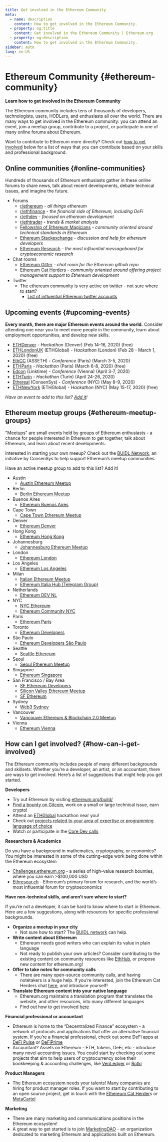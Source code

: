 ```yaml
---
title: Get involved in the Ethereum Community
meta:
  - name: description
    content: How to get involved in the Ethereum Community.
  - property: og:title
    content: Get involved in the Ethereum Community | Ethereum.org
  - property: og:description
    content: How to get involved in the Ethereum Community.
sidebar: auto
lang: en-US
---
```


# Ethereum Community {#ethereum-community}

**Learn how to get involved in the Ethereum Community**

The Ethereum community includes tens of thousands of developers, technologists, users, HODLers, and enthusiasts all over the world. There are many ways to get involved in the Ethereum community: you can attend an event, join a meetup group, contribute to a project, or participate in one of many online forums about Ethereum.

Want to contribute to Ethereum more directly? Check out [how to get involved](#how-can-i-get-involved) below for a list of ways that you can contribute based on your skills and professional background.

## Online communities {#online-communities}

Hundreds of thousands of Ethereum enthusiasts gather in these online forums to share news, talk about recent developments, debate technical issues, and imagine the future.

- Forums
  - [r/ethereum](https://www.reddit.com/r/ethereum/) - _all things ethereum_
  - [r/ethfinance](https://www.reddit.com/r/ethfinance/) - _the financial side of Ethereum, including DeFi_
  - [r/ethdev](https://www.reddit.com/r/ethdev/) - _focused on ethereum development_
  - [r/ethtrader](https://www.reddit.com/r/ethtrader/) - _trends & market analysis_
  - [Fellowship of Ethereum Magicians](https://ethereum-magicians.org) - _community oriented around technical standards in Ethereum_
  - [Ethereum Stackexchange](https://ethereum.stackexchange.com) - _discussion and help for ethereum developers_
  - [Ethereum Research](https://ethresear.ch) - _the most influential messageboard for cryptoeconomic research_
- Chat rooms
  - [Ethereum Gitter](https://gitter.im/ethereum/home) - _chat room for the Ethereum github repo_
  - [Ethereum Cat Herders](https://gitter.im/ethereum-cat-herders/community?source=orgpage) - _community oriented around offering project management support to Ethereum development_
- Twitter
  - The ethereum community is very active on twitter - not sure where to start?
    - [List of influential Ethereum twitter accounts](https://hive.one/ethereum/)

## Upcoming events {#upcoming-events}

**Every month, there are major Ethereum events around the world.** Consider attending one near you to meet more people in the community, learn about employment opportunities, and develop new skills.

- [ETHDenver](https://ethdenver.com) - _Hackathon_ (Denver) (Feb 14-16, 2020) (free)
- [ETHLondonUK](http://ethlondon.com/) (ETHGlobal) - _Hackathon_ (London) (Feb 28 - March 1, 2020) (free)
- [EthCC](https://ethcc.io/) (ASSETH) - _Conference_ (Paris) (March 3-5, 2020)
- [ETHParis](https://ethparis.com/) - _Hackathon_ (Paris) (March 6-8, 2020) (free)
- [Edcon](https://www.edcon.io/) (Linktime) - _Conference_ (Vienna) (April 3-7, 2020)
- [ETHTurin](https://ethturin.com/) - _Hackathon_ (Turin) (April 24-26, 2020)
- [Ethereal](https://www.etherealsummit.com/) (ConsenSys) - _Conference_ (NYC) (May 8-9, 2020)
- [ETHNewYork](https://ethnewyork.com/) (ETHGlobal) - _Hackathon_ (NYC) (May 15-17, 2020) (free)

_Have an event to add to this list? [Add it](https://github.com/ethereum/ethereum-org-website#how-can-i-contribute)!_

## Ethereum meetup groups {#ethereum-meetup-groups}

"Meetups" are small events held by groups of Ethereum enthusiasts - a chance for people interested in Ethereum to get together, talk about Ethereum, and learn about recent developments.

Interested in starting your own meeup? Check out the [BUIDL Network](https://consensys.net/developers/buidlnetwork/), an initiative by ConsenSys to help support Ethereum’s meetup communities.

Have an active meetup group to add to this list? Add it!

- Austin
  - [Austin Ethereum Meetup](https://www.meetup.com/Austin-Ethereum-Meetup/)
- Berlin
  - [Berlin Ethereum Meetup](https://www.meetup.com/Berlin-Ethereum-Meetup/)
- Buenos Aires
  - [Ethereum Buenos Aires](https://www.meetup.com/ethereum-ba/)
- Cape Town
  - [Cape Town Ethereum Meetup](https://www.meetup.com/Cape-Town-Ethereum-Meetup/)
- Denver
  - [Ethereum Denver](https://www.meetup.com/Ethereum-Denver/)
- Hong Kong
  - [Ethereum Hong Kong](https://www.meetup.com/Ethereum-Hong-Kong/)
- Johannesburg
  - [Johannesburg Ethereum Meetup](https://www.meetup.com/Johannesburg-Ethereum-Meetup/)
- London
  - [Ethereum London](https://www.meetup.com/ethereum/)
- Los Angeles
  - [Ethereum Los Angeles](https://www.meetup.com/Ethereum-Los-Angeles/)
- Milan
  - [Italian Ethereum Meetup](https://www.meetup.com/it-IT/Italian-Ethereum-Meetup/)
  - [Ethereum Italia Hub (Telegram Group)](https://t.me/ethereumitalia)
- Netherlands
  - [Ethereum DEV NL](https://www.meetup.com/Ethereum-DEV-NL/)
- NYC
  - [NYC Ethereum](https://www.meetup.com/NYC_Ethereum/)
  - [Ethereum Community NYC](https://www.meetup.com/ConsenSys-Ethereum-Meetup/)
- Paris
  - [Ethereum Paris](https://www.meetup.com/Ethereum-Paris/)
- Toronto
  - [Ethereum Developers](https://www.meetup.com/Ethereum-Developers/)
- São Paulo
  - [Ethereum Developers São Paulo](https://www.meetup.com/Ethereum-Developers-Sao-Paulo/)
- Seattle
  - [Seattle Ethereum](https://www.meetup.com/Seattle-Ethereum-Meetup/)
- Seoul
  - [Seoul Ethereum Meetup](https://www.meetup.com/Seoul-Ethereum-Meetup/)
- Singapore
  - [Ethereum Singapore](https://www.meetup.com/Ethereum-Singapore/)
- San Francisco / Bay Area
  - [SF Ethereum Developers](https://www.meetup.com/SF-Ethereum-Developers/)
  - [Silicon Valley Ethereum Meetup](https://www.meetup.com/EthereumSiliconValley/)
  - [SF Ethereum](https://www.meetup.com/SF_Ethereum/)
- Sydney
  - [Web3 Sydney](https://www.meetup.com/web3sydney/)
- Vancouver
  - [Vancouver Ethereum & Blockchain 2.0 Meetup](https://www.meetup.com/Vancouver-Ethereum-Meetup/)
- Vienna
  - [Ethereum Vienna](https://www.meetup.com/Ethereum-Vienna/)

## How can I get involved? {#how-can-i-get-involved}

The Ethereum community includes people of many different backgrounds and skillsets. Whether you’re a developer, an artist, or an accountant, there are ways to get involved. Here’s a list of suggestions that might help you get started.

**Developers**

- Try out Ethereum by visiting [ethereum.org/build/](/build/)
- [Find a bounty on Gitcoin](https://gitcoin.co/), work on a small or large technical issue, earn crypto!
- Attend an [ETHGlobal](http://ethglobal.co/) hackathon near you!
- Check out [projects related to your area of expertise or programming language of choice](/developers/#language-specific-resources)
- Watch or participate in the [Core Dev calls](https://www.youtube.com/playlist?list=PLaM7G4Llrb7zfMXCZVEXEABT8OSnd4-7w)

**Researchers & Academics**

Do you have a background in mathematics, cryptography, or economics? You might be interested in some of the cutting-edge work being done within the Ethereum ecosystem

- [Challenges.ethereum.org](https://challenges.ethereum.org/) - a series of high-value research bounties, where you can earn >\$100,000 USD
- [Ethresear.ch](https://ethresear.ch) - Ethereum’s primary forum for research, and the world’s most influential forum for cryptoeconomics

**Have non-technical skills, and aren’t sure where to start?**

If you’re not a developer, it can be hard to know where to start in Ethereum. Here are a few suggestions, along with resources for specific professional backgrounds.

- **Organize a meetup in your city**
  - Not sure how to start? The [BUIDL network](https://consensys.net/developers/buidlnetwork/) can help.
- **Write content about Ethereum**
  - Ethereum needs good writers who can explain its value in plain language
  - Not ready to publish your own articles? Consider contributing to the existing content on community resources like [EthHub](https://docs.ethhub.io/), or propose new content for ethereum.org!
- **Offer to take notes for community calls**
  - There are many open-source community calls, and having notetakers is a huge help. If you’re interested, join the Ethereum Cat Herders chat [here](https://gitter.im/ethereum-cat-herders/meeting-notes-and-summaries), and introduce yourself!
- **Translate Ethereum content into your native language**
  - Ethereum.org maintains a translation program that translates the website, and other resources, into many different languages
  - Find out how to get involved [here](https://ethereum.org/languages/#ethereum-org-translation-program)

**Financial professional or accountant**

- Ethereum is home to the “Decentralized Finance” ecosystem - a network of protocols and applications that offer an alternative financial system. If you’re a financial professional, check out some DeFi apps at [DeFi Pulse](https://defipulse.com/) or [DeFiPrime](https://defiprime.com)
- Accountant? Assets on Ethereum - ETH, tokens, DeFi, etc - introduce many novel accounting issues. You could start by checking out some projects that aim to help users of cryptocurrency solve their bookkeeping & accounting challenges, like [VeriLedger](https://veriledger.io/) or [Rotki](https://rotki.com/)

**Product Managers**

- The Ethereum ecosystem needs your talents! Many companies are hiring for product manager roles. If you want to start by contributing to an open source project, get in touch with the [Ethereum Cat Herder](https://gitter.im/ethereum-cat-herders/community?source=orgpage)s or [MetaCartel](https://www.metacartel.org/)

**Marketing**

- There are many marketing and communications positions in the Ethereum ecosystem!
- A great way to get started is to join [MarketingDAO](https://marketingdao.org/) - an organization dedicated to marketing Ethereum and applications built on Ethereum.

